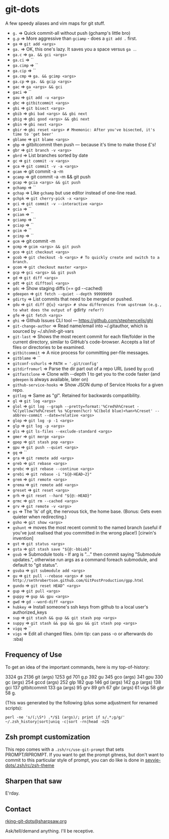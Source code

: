 git-dots
========

A few speedy aliases and vim maps for git stuff.

<!--
Requires: https://github.com/sharpsaw/perl-dots (for its bin/bin-docs)
Update by having sharpsaw/perl-dots then yy@" on the next line:
jjV}k!bin-docs
-->
* `g.` ⇒ Quick commit-all without push (gchamp's little bro)
* `g.p` ⇒ More aggressive than `gciamp` - does a `git add .` first.
* `ga` ⇒ `git add <args>`
* `ga.` ⇒ OK, this one's lazy. It saves you a space versus `ga .`.
* `ga.c` ⇒ `ga. && gci <args>`
* `ga.ci` ⇒ ``
* `ga.cimp` ⇒ ``
* `ga.cip` ⇒ ``
* `ga.cmp` ⇒ `ga. && gcimp <args>`
* `ga.cp` ⇒ `ga. && gcip <args>`
* `gac` ⇒ `ga <args> && gci`
* `gaci` ⇒ ``
* `gau` ⇒ `git add -u <args>`
* `gbc` ⇒ `gitbitcommit <args>`
* `gbi` ⇒ `git bisect <args>`
* `gbib` ⇒ `gbi bad <args> && gbi next`
* `gbig` ⇒ `gbi good <args> && gbi next`
* `gbin` ⇒ `gbi next <args>`
* `gbir` ⇒ `gbi reset <args> # Mnemonic: After you've bisected, it's time to 'get beer'`
* `gblame` ⇒ `git blame <args>`
* `gbp` ⇒ gitbitcommit then push — because it's time to make those £'s!
* `gbr` ⇒ `git branch -v <args>`
* `gbrd` ⇒ List branches sorted by date
* `gc` ⇒ `git commit -v <args>`
* `gca` ⇒ `git commit -v -a <args>`
* `gcam` ⇒ git commit -a -m
* `gcamp` ⇒ git commit -a -m <args> && git push
* `gcap` ⇒ `gcia <args> && git push`
* `gchamp` ⇒ ``
* `gchap` ⇒ Like `gchamp` but use editor instead of one-line read.
* `gchpk` ⇒ `git cherry-pick -x <args>`
* `gci` ⇒ `git commit -v --interactive <args>`
* `gcia` ⇒ ``
* `gciam` ⇒ ``
* `gciamp` ⇒ ``
* `gciap` ⇒ ``
* `gcim` ⇒ ``
* `gcimp` ⇒ ``
* `gcm` ⇒ git commit -m
* `gcmp` ⇒ `gcim <args> && git push`
* `gco` ⇒ `git checkout <args>`
* `gcob` ⇒ `git checkout -b <args> # To quickly create and switch to a branch.`
* `gcom` ⇒ `git checkout master <args>`
* `gcp` ⇒ `gci <args> && git push`
* `gd` ⇒ `git diff <args>`
* `gdt` ⇒ `git difftool <args>`
* `gdc` ⇒ Show staging diffs (== gd --cached)
* `gdeepen` ⇒ `git fetch --quiet --depth 99999999`
* `gdirty` ⇒ List commits that need to be merged or pushed.
* `gdu` ⇒ `git diff @{u} <args> # show differences from upstream (e.g., to what does the output of `gdirty` refer?)`
* `gfe` ⇒ `git fetch <args>`
* `ghi` ⇒ Github Issues CLI tool — https://github.com/stephencelis/ghi
* `git-change-author` ⇒ Read name/email into ~/.gitauthor, which is sourced by ~/.sh/init-git-vars
* `git-last` ⇒ Shows the most recent commit for each file/folder in the current directory, similar to GitHub's code-browser. Accepts a list of files or directories to be examined.
* `gitbitcommit` ⇒ A nice process for committing per-file messages.
* `gitblame` ⇒ ``
* `gitconf-sshurls` ⇒ `PATH = '.git/config'`
* `gitdirfromurl` ⇒ Parse the dir part out of a repo URL (used by `gccd`)
* `gitfastclone` ⇒ Clone with --depth 1 to get you to the code faster (and `gdeepen` is always available, later on)
* `github-service-hooks` ⇒ Show JSON dump of Service Hooks for a given repo.
* `gitlog` ⇒ Same as "gl". Retained for backwards compatibility.
* `gl` ⇒ `git log <args>`
* `glol` ⇒ `git log --graph --pretty=format:'%Cred%h%Creset -%C(yellow)%d%Creset %s %Cgreen(%cr) %C(bold blue)<%an>%Creset' --abbrev-commit --date=relative <args>`
* `glop` ⇒ `git log -p -1 <args>`
* `glp` ⇒ `git log -p <args>`
* `gls` ⇒ `git ls-files --exclude-standard <args>`
* `gmer` ⇒ `git merge <args>`
* `gpop` ⇒ `git stash pop <args>`
* `gpu` ⇒ `git push --quiet <args>`
* `gq` ⇒ ``
* `gra` ⇒ `git remote add <args>`
* `greb` ⇒ `git rebase <args>`
* `grebc` ⇒ `git rebase --continue <args>`
* `grebi` ⇒ `git rebase -i "${@-HEAD~2}"`
* `grem` ⇒ `git remote <args>`
* `grema` ⇒ `git remote add <args>`
* `greset` ⇒ `git reset <args>`
* `grh` ⇒ `git reset --hard "${@:-HEAD}"`
* `grmc` ⇒ `git rm --cached <args>`
* `grv` ⇒ `git remote -v <args>`
* `gs` ⇒ The 'ls' of git, the nervous tick, the home base. (Bonus: Gets even quieter when redirecting.)
* `gsho` ⇒ `git show <args>`
* `gshunt` ⇒ moves the most recent commit to the named branch (useful if you've just realised that you committed in the wrong place!) [cirwin's invention]
* `gst` ⇒ `git status <args>`
* `gsta` ⇒ `git stash save "${@:-bbiab}"`
* `gsub` ⇒ Submodule tools - If arg is "..." then commit saying "Submodule updates.", otherwise run args as a command foreach submodule, and default to "git status".
* `gsuba` ⇒ `git submodule add <args>`
* `gu` ⇒ `git pull --rebase <args> # see http://sethrobertson.github.com/GitPostProduction/gpp.html`
* `gundo` ⇒ `git reset HEAD^ <args>`
* `gup` ⇒ `git pull <args>`
* `guppy` ⇒ `gup && gpu <args>`
* `gwd` ⇒ `gd --word-diff <args>`
* `hubkey` ⇒ Install someone's ssh keys from github to a local user's authorized_keys
* `sup` ⇒ `git stash && gup && git stash pop <args>`
* `suppy` ⇒ `git stash && gup && gpu && git stash pop <args>`
* `vigq` ⇒ ``
* `vigs` ⇒ Edit all changed files. (vim tip: can pass -o or afterwards do :sba)

Frequency of Use
----------------

To get an idea of the important commands, here is my top-of-history:

   3324 gs
   2136 git (args)
   1253 gd
    701 g.p
    392 gu
    345 gco (args)
    341 gpu
    330 gc (args)
    254 gccd (args)
    252 glp
    182 gup
    146 gd (args)
    142 g.p (args)
    138 gci
    137 gitbitcommit
    133 ga (args)
     95 grv
     89 grh
     67 gbr (args)
     61 vigs
     58 gbr
     58 g.


(This was generated by the following (plus some adjustment for renamed scripts):

    perl -ne 's/(;\S*) .*/$1 (args)/; print if s/.*;g/g/' ~/.zsh_history|sort|uniq -c|sort -rn|head -n25

Zsh prompt customization
------------------------

This repo comes with a `.zsh/rc/use-git-prompt` that sets PROMPT/RPROMPT. If
you want to get the prompt gitness, but don't want to commit to this
particular style of prompt, you can do like is done in
[sevvie-dots/.zsh/rc/zsh-theme](https://github.com/sevvie/sevvie-dots/blob/master/.zsh/rc/zsh-theme)

Sharpen that saw
----------------

E'rday.

Contact
-------

rking-git-dots@sharpsaw.org

Ask/tell/demand anything. I'll be receptive.
